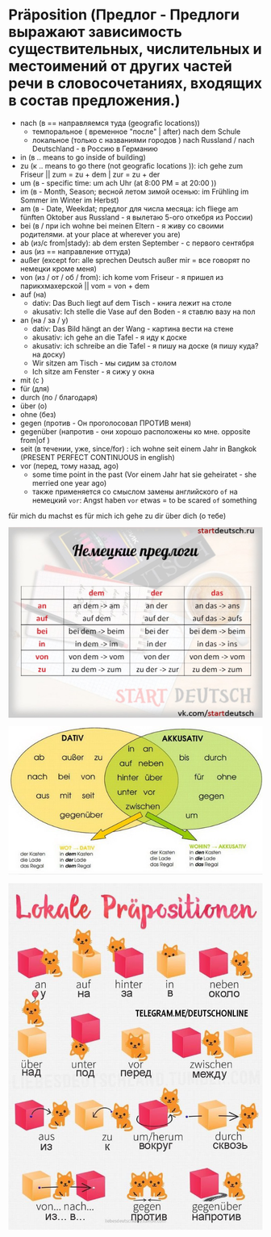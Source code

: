 # Präposition (Предлог - Предлоги выражают зависимость существительных, числительных и местоимений от других частей речи в словосочетаниях, входящих в состав предложения.)

- nach (в == направляемся туда (geografic locations)) 
    * темпоральное ( временное "после" | after) nach dem Schule
    * локальное (только с названиями городов ) nach Russland / nach Deutschland - в Россию в Германию
- in (в .. means to go inside of building)
- zu (к .. means to go there (not geografic locations )): ich gehe zum Friseur || zum = zu + dem | zur = zu + der
- um (в - specific time: um ach Uhr (at 8:00 PM = at 20:00 ))
- im (в - Month, Season; весной летом зимой осенью: im Frühling im Sommer im Winter im Herbst)
- am (в - Date, Weekdat; предлог для числа месяца: ich fliege am fünften Oktober aus Russland  - я вылетаю 5-ого откебря из России)
- bei (в / при ich wohne bei meinen Eltern - я живу со своими родителями. at your place at wherever you are)
- ab (из/c from|stady): ab dem ersten September - с первого сентября
- aus (из == направление оттуда)
- außer (except for: alle sprechen Deutsch außer mir = все говорят по немецки кроме меня)
- von (из / от / об / from): ich kome vom Friseur - я пришел из парикхмахерской  || vom = von + dem
- auf (на) 
    * dativ: Das Buch liegt auf dem Tisch - книга лежит на столе
    * akusativ: Ich stelle die Vase auf den Boden - я ставлю вазу на пол
- an (на / за / у) 
    * dativ: Das Bild hängt an der Wang - картина вести на стене
    * akusativ: ich gehe an die Tafel - я иду к доске
    * akusativ: ich schreibe an die Tafel - я пишу на доске (я пишу куда? на доску)
    * Wir sitzen am Tisch - мы сидим за столом
    * Ich sitze am Fenster - я сижу у окна
- mit (с )
- für (для)
- durch (по / благодаря)
- über (о)
- ohne (без)
- gegen (против -  Он проголосовал ПРОТИВ меня)
- gegenüber (напротив - они хорошо расположены ко мне. opposite from|of )
- seit (в течении, уже, since/for) : ich wohne seit einem Jahr in Bangkok (PRESENT PERFECT CONTINUOUS in english)
- vor (перед, тому назад, ago)
    * some time point in the past (Vor einem Jahr hat sie geheiratet - she merried one year ago)
    * также применяется со смыслом замены английского `of` на немецкий `vor`: Angst haben `vor` etwas = to be scared `of` something


für mich 
du machst es für mich
ich gehe zu dir
über dich (о тебе)

![Präposition kasus](./images/Präposition/Präposition_short.jpg)

![Präposition kasus](./images/Präposition/Präposition_kasus.jpg)

![Präposition kasus](./images/Präposition/Präposition_locale.jpg)